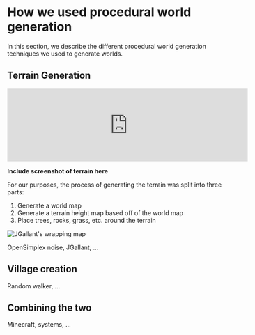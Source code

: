 # How we used procedural world generation

In this section, we describe the different procedural world generation techniques we used to generate worlds.

## Terrain Generation

<iframe src="https://itch.io/embed/897492" height="167" width="552" frameborder="0"><a href="https://cleap.itch.io/procedural-world-generation-demo">Procedural World Generation Demo by Christopher Leap</a></iframe>

__Include screenshot of terrain here__

For our purposes, the process of generating the terrain was split into three parts:
1. Generate a world map
2. Generate a terrain height map based off of the world map
3. Place trees, rocks, grass, etc. around the terrain

<img src="http://www.jgallant.com/wp-content/uploads/2016/01/wrap1.png" alt="JGallant's wrapping map"></img>

OpenSimplex noise, JGallant, ...

## Village creation

Random walker, ...

## Combining the two

Minecraft, systems, ...